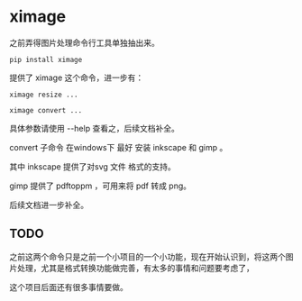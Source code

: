# ximage
之前弄得图片处理命令行工具单独抽出来。



```
pip install ximage
```


提供了 ximage 这个命令，进一步有：
```
ximage resize ...
```

```
ximage convert ...
```

具体参数请使用 --help 查看之，后续文档补全。

convert 子命令 在windows下 最好 安装 inkscape 和 gimp 。

其中 inkscape 提供了对svg 文件 格式的支持。

gimp 提供了 pdftoppm ，可用来将 pdf 转成 png。

后续文档进一步补全。




## TODO
之前这两个命令只是之前一个小项目的一个小功能，现在开始认识到，将这两个图片处理，尤其是格式转换功能做完善，有太多的事情和问题要考虑了，

这个项目后面还有很多事情要做。